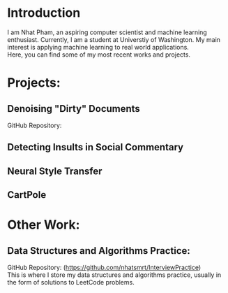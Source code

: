 # Introduction
I am Nhat Pham, an aspiring computer scientist and machine learning enthusiast. Currently, I am a student at Universtiy of Washington. My main interest is applying machine learning to real world applications.
<br/>
Here, you can find some of my most recent works and projects.
# Projects:
## Denoising "Dirty" Documents
GitHub Repository:
## Detecting Insults in Social Commentary
## Neural Style Transfer
## CartPole
# Other Work:
## Data Structures and Algorithms Practice:
GitHub Repository: (https://github.com/nhatsmrt/InterviewPractice)
<br/>
This is where I store my data structures and algorithms practice, usually in the form of solutions to LeetCode problems.
